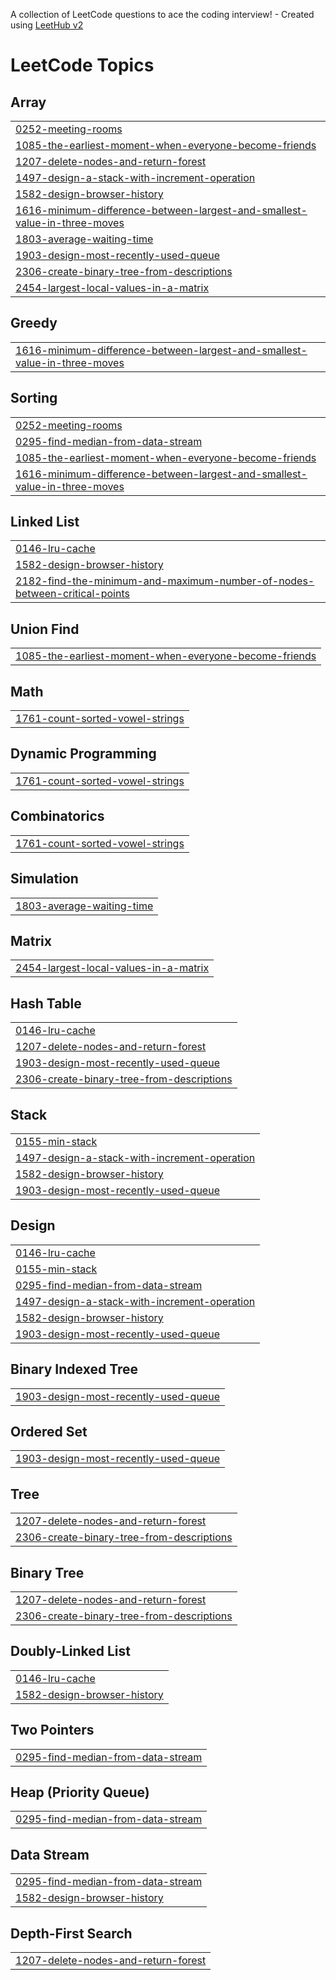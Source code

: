 A collection of LeetCode questions to ace the coding interview! - Created using [LeetHub v2](https://github.com/arunbhardwaj/LeetHub-2.0)
<!---LeetCode Topics Start-->
# LeetCode Topics
## Array
|  |
| ------- |
| [0252-meeting-rooms](https://github.com/anton-kharchenko/Leetcode/tree/master/0252-meeting-rooms) |
| [1085-the-earliest-moment-when-everyone-become-friends](https://github.com/anton-kharchenko/Leetcode/tree/master/1085-the-earliest-moment-when-everyone-become-friends) |
| [1207-delete-nodes-and-return-forest](https://github.com/anton-kharchenko/Leetcode/tree/master/1207-delete-nodes-and-return-forest) |
| [1497-design-a-stack-with-increment-operation](https://github.com/anton-kharchenko/Leetcode/tree/master/1497-design-a-stack-with-increment-operation) |
| [1582-design-browser-history](https://github.com/anton-kharchenko/Leetcode/tree/master/1582-design-browser-history) |
| [1616-minimum-difference-between-largest-and-smallest-value-in-three-moves](https://github.com/anton-kharchenko/Leetcode/tree/master/1616-minimum-difference-between-largest-and-smallest-value-in-three-moves) |
| [1803-average-waiting-time](https://github.com/anton-kharchenko/Leetcode/tree/master/1803-average-waiting-time) |
| [1903-design-most-recently-used-queue](https://github.com/anton-kharchenko/Leetcode/tree/master/1903-design-most-recently-used-queue) |
| [2306-create-binary-tree-from-descriptions](https://github.com/anton-kharchenko/Leetcode/tree/master/2306-create-binary-tree-from-descriptions) |
| [2454-largest-local-values-in-a-matrix](https://github.com/anton-kharchenko/Leetcode/tree/master/2454-largest-local-values-in-a-matrix) |
## Greedy
|  |
| ------- |
| [1616-minimum-difference-between-largest-and-smallest-value-in-three-moves](https://github.com/anton-kharchenko/Leetcode/tree/master/1616-minimum-difference-between-largest-and-smallest-value-in-three-moves) |
## Sorting
|  |
| ------- |
| [0252-meeting-rooms](https://github.com/anton-kharchenko/Leetcode/tree/master/0252-meeting-rooms) |
| [0295-find-median-from-data-stream](https://github.com/anton-kharchenko/Leetcode/tree/master/0295-find-median-from-data-stream) |
| [1085-the-earliest-moment-when-everyone-become-friends](https://github.com/anton-kharchenko/Leetcode/tree/master/1085-the-earliest-moment-when-everyone-become-friends) |
| [1616-minimum-difference-between-largest-and-smallest-value-in-three-moves](https://github.com/anton-kharchenko/Leetcode/tree/master/1616-minimum-difference-between-largest-and-smallest-value-in-three-moves) |
## Linked List
|  |
| ------- |
| [0146-lru-cache](https://github.com/anton-kharchenko/Leetcode/tree/master/0146-lru-cache) |
| [1582-design-browser-history](https://github.com/anton-kharchenko/Leetcode/tree/master/1582-design-browser-history) |
| [2182-find-the-minimum-and-maximum-number-of-nodes-between-critical-points](https://github.com/anton-kharchenko/Leetcode/tree/master/2182-find-the-minimum-and-maximum-number-of-nodes-between-critical-points) |
## Union Find
|  |
| ------- |
| [1085-the-earliest-moment-when-everyone-become-friends](https://github.com/anton-kharchenko/Leetcode/tree/master/1085-the-earliest-moment-when-everyone-become-friends) |
## Math
|  |
| ------- |
| [1761-count-sorted-vowel-strings](https://github.com/anton-kharchenko/Leetcode/tree/master/1761-count-sorted-vowel-strings) |
## Dynamic Programming
|  |
| ------- |
| [1761-count-sorted-vowel-strings](https://github.com/anton-kharchenko/Leetcode/tree/master/1761-count-sorted-vowel-strings) |
## Combinatorics
|  |
| ------- |
| [1761-count-sorted-vowel-strings](https://github.com/anton-kharchenko/Leetcode/tree/master/1761-count-sorted-vowel-strings) |
## Simulation
|  |
| ------- |
| [1803-average-waiting-time](https://github.com/anton-kharchenko/Leetcode/tree/master/1803-average-waiting-time) |
## Matrix
|  |
| ------- |
| [2454-largest-local-values-in-a-matrix](https://github.com/anton-kharchenko/Leetcode/tree/master/2454-largest-local-values-in-a-matrix) |
## Hash Table
|  |
| ------- |
| [0146-lru-cache](https://github.com/anton-kharchenko/Leetcode/tree/master/0146-lru-cache) |
| [1207-delete-nodes-and-return-forest](https://github.com/anton-kharchenko/Leetcode/tree/master/1207-delete-nodes-and-return-forest) |
| [1903-design-most-recently-used-queue](https://github.com/anton-kharchenko/Leetcode/tree/master/1903-design-most-recently-used-queue) |
| [2306-create-binary-tree-from-descriptions](https://github.com/anton-kharchenko/Leetcode/tree/master/2306-create-binary-tree-from-descriptions) |
## Stack
|  |
| ------- |
| [0155-min-stack](https://github.com/anton-kharchenko/Leetcode/tree/master/0155-min-stack) |
| [1497-design-a-stack-with-increment-operation](https://github.com/anton-kharchenko/Leetcode/tree/master/1497-design-a-stack-with-increment-operation) |
| [1582-design-browser-history](https://github.com/anton-kharchenko/Leetcode/tree/master/1582-design-browser-history) |
| [1903-design-most-recently-used-queue](https://github.com/anton-kharchenko/Leetcode/tree/master/1903-design-most-recently-used-queue) |
## Design
|  |
| ------- |
| [0146-lru-cache](https://github.com/anton-kharchenko/Leetcode/tree/master/0146-lru-cache) |
| [0155-min-stack](https://github.com/anton-kharchenko/Leetcode/tree/master/0155-min-stack) |
| [0295-find-median-from-data-stream](https://github.com/anton-kharchenko/Leetcode/tree/master/0295-find-median-from-data-stream) |
| [1497-design-a-stack-with-increment-operation](https://github.com/anton-kharchenko/Leetcode/tree/master/1497-design-a-stack-with-increment-operation) |
| [1582-design-browser-history](https://github.com/anton-kharchenko/Leetcode/tree/master/1582-design-browser-history) |
| [1903-design-most-recently-used-queue](https://github.com/anton-kharchenko/Leetcode/tree/master/1903-design-most-recently-used-queue) |
## Binary Indexed Tree
|  |
| ------- |
| [1903-design-most-recently-used-queue](https://github.com/anton-kharchenko/Leetcode/tree/master/1903-design-most-recently-used-queue) |
## Ordered Set
|  |
| ------- |
| [1903-design-most-recently-used-queue](https://github.com/anton-kharchenko/Leetcode/tree/master/1903-design-most-recently-used-queue) |
## Tree
|  |
| ------- |
| [1207-delete-nodes-and-return-forest](https://github.com/anton-kharchenko/Leetcode/tree/master/1207-delete-nodes-and-return-forest) |
| [2306-create-binary-tree-from-descriptions](https://github.com/anton-kharchenko/Leetcode/tree/master/2306-create-binary-tree-from-descriptions) |
## Binary Tree
|  |
| ------- |
| [1207-delete-nodes-and-return-forest](https://github.com/anton-kharchenko/Leetcode/tree/master/1207-delete-nodes-and-return-forest) |
| [2306-create-binary-tree-from-descriptions](https://github.com/anton-kharchenko/Leetcode/tree/master/2306-create-binary-tree-from-descriptions) |
## Doubly-Linked List
|  |
| ------- |
| [0146-lru-cache](https://github.com/anton-kharchenko/Leetcode/tree/master/0146-lru-cache) |
| [1582-design-browser-history](https://github.com/anton-kharchenko/Leetcode/tree/master/1582-design-browser-history) |
## Two Pointers
|  |
| ------- |
| [0295-find-median-from-data-stream](https://github.com/anton-kharchenko/Leetcode/tree/master/0295-find-median-from-data-stream) |
## Heap (Priority Queue)
|  |
| ------- |
| [0295-find-median-from-data-stream](https://github.com/anton-kharchenko/Leetcode/tree/master/0295-find-median-from-data-stream) |
## Data Stream
|  |
| ------- |
| [0295-find-median-from-data-stream](https://github.com/anton-kharchenko/Leetcode/tree/master/0295-find-median-from-data-stream) |
| [1582-design-browser-history](https://github.com/anton-kharchenko/Leetcode/tree/master/1582-design-browser-history) |
## Depth-First Search
|  |
| ------- |
| [1207-delete-nodes-and-return-forest](https://github.com/anton-kharchenko/Leetcode/tree/master/1207-delete-nodes-and-return-forest) |
<!---LeetCode Topics End-->
